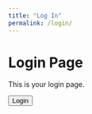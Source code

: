 ```yaml
---
title: "Log In"
permalink: /login/
---
```


# Login Page

This is your login page.

<button data-netlify-identity-button>Login</button>

<script>
  // Netlify Identity script and event handling
  netlifyIdentity.on('login', user => {
    console.log('User logged in', user);
  });

  netlifyIdentity.on('logout', () => {
    console.log('User logged out');
  });
</script>
